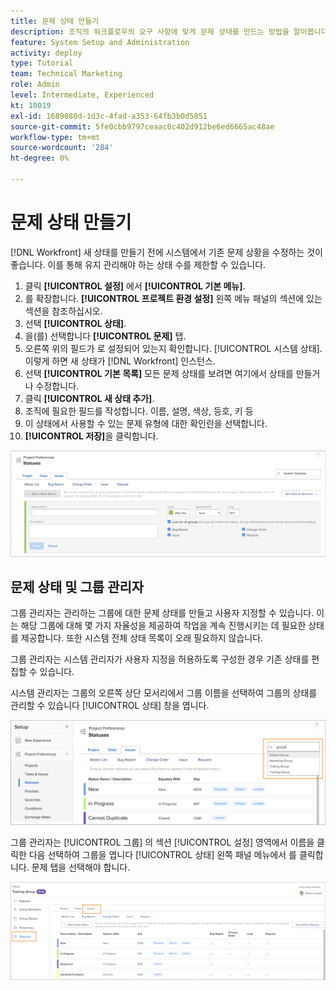 ```yaml
---
title: 문제 상태 만들기
description: 조직의 워크플로우의 요구 사항에 맞게 문제 상태를 만드는 방법을 알아봅니다.
feature: System Setup and Administration
activity: deploy
type: Tutorial
team: Technical Marketing
role: Admin
level: Intermediate, Experienced
kt: 10019
exl-id: 1689080d-1d3c-4fad-a353-64fb3b0d5851
source-git-commit: 5fe0cbb9797ceaac0c402d912be6ed6665ac48ae
workflow-type: tm+mt
source-wordcount: '284'
ht-degree: 0%

---
```


# 문제 상태 만들기

[!DNL Workfront] 새 상태를 만들기 전에 시스템에서 기존 문제 상황을 수정하는 것이 좋습니다. 이를 통해 유지 관리해야 하는 상태 수를 제한할 수 있습니다.

1. 클릭 **[!UICONTROL 설정]** 에서 **[!UICONTROL 기본 메뉴]**.
1. 를 확장합니다. **[!UICONTROL 프로젝트 환경 설정]** 왼쪽 메뉴 패널의 섹션에 있는 섹션을 참조하십시오.
1. 선택 **[!UICONTROL 상태]**.
1. 을(를) 선택합니다 **[!UICONTROL 문제]** 탭.
1. 오른쪽 위의 필드가 로 설정되어 있는지 확인합니다. [!UICONTROL 시스템 상태]. 이렇게 하면 새 상태가 [!DNL Workfront] 인스턴스.
1. 선택 **[!UICONTROL 기본 목록]** 모든 문제 상태를 보려면 여기에서 상태를 만들거나 수정합니다.
1. 클릭 **[!UICONTROL 새 상태 추가]**.
1. 조직에 필요한 필드를 작성합니다. 이름, 설명, 색상, 등호, 키 등
1. 이 상태에서 사용할 수 있는 문제 유형에 대한 확인란을 선택합니다.
1. **[!UICONTROL 저장]**&#x200B;을 클릭합니다.

![새 상태 창 설정 [!UICONTROL 상태] 페이지](assets/admin-fund-create-issue-status.png)

## 문제 상태 및 그룹 관리자

그룹 관리자는 관리하는 그룹에 대한 문제 상태를 만들고 사용자 지정할 수 있습니다. 이는 해당 그룹에 대해 몇 가지 자율성을 제공하여 작업을 계속 진행시키는 데 필요한 상태를 제공합니다. 또한 시스템 전체 상태 목록이 오래 필요하지 않습니다.

그룹 관리자는 시스템 관리자가 사용자 지정을 허용하도록 구성한 경우 기존 상태를 편집할 수 있습니다.

시스템 관리자는 그룹의 오른쪽 상단 모서리에서 그룹 이름을 선택하여 그룹의 상태를 관리할 수 있습니다 [!UICONTROL 상태] 창을 엽니다.

![그룹 목록 메뉴 [!UICONTROL 상태] 페이지](assets/admin-fund-change-group-master-list.png)

그룹 관리자는 [!UICONTROL 그룹] 의 섹션 [!UICONTROL 설정] 영역에서 이름을 클릭한 다음 선택하여 그룹을 엽니다 [!UICONTROL 상태] 왼쪽 패널 메뉴에서 를 클릭합니다. 문제 탭을 선택해야 합니다.

![[!UICONTROL 상태] 섹션 [!UICONTROL 그룹] 페이지](assets/admin-fund-group-issue-statuses.png)

<!---
For detailed information on how managing statuses can be done by group administrators, see these articles:
Create and customize group statuses
Group administrators
--->

<!---
learn more URLs
Issue statuses
Create and customize system-wide statuses
--->
